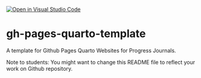 [![Open in Visual Studio Code](https://classroom.github.com/assets/open-in-vscode-718a45dd9cf7e7f842a935f5ebbe5719a5e09af4491e668f4dbf3b35d5cca122.svg)](https://classroom.github.com/online_ide?assignment_repo_id=12349269&assignment_repo_type=AssignmentRepo)
# gh-pages-quarto-template

A template for Github Pages Quarto Websites for Progress Journals. 

Note to students: You might want to change this README file to reflect your work on Github repository.
